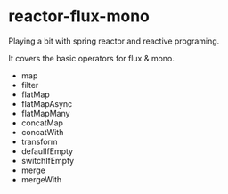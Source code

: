 # reactor-flux-mono
Playing a bit with spring reactor and reactive programing.

It covers the basic operators for flux & mono.

* map
* filter
* flatMap
* flatMapAsync
* flatMapMany
* concatMap
* concatWith
* transform
* defaulIfEmpty
* switchIfEmpty
* merge
* mergeWith